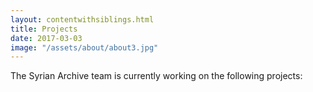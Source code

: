```yaml
---
layout: contentwithsiblings.html
title: Projects
date: 2017-03-03
image: "/assets/about/about3.jpg"
---
```

The Syrian Archive team is currently working on the following projects:
